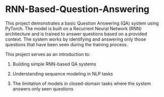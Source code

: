 # RNN-Based-Question-Answering
This project demonstrates a basic Question Answering (QA) system using PyTorch. The model is built on a Recurrent Neural Network (RNN) architecture and is trained to answer questions based on a provided context. The system works by identifying and answering only those questions that have been seen during the training process.

This project serves as an introduction to:

1. Building simple RNN-based QA systems

2. Understanding sequence modeling in NLP tasks

3. The limitation of models in closed-domain tasks where the system answers only seen questions

